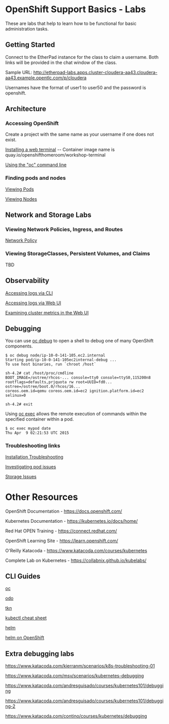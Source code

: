 # OpenShift Support Basics - Labs

These are labs that help to learn how to be functional for basic administration tasks.

## Getting Started

Connect to the EtherPad instance for the class to claim a username. Both links will be provided in the chat window of the class.

Sample URL: http://etherpad-labs.apps.cluster-cloudera-aa43.cloudera-aa43.example.opentlc.com/p/cloudera

Usernames have the format of user1 to user50 and the password is openshift.

## Architecture

### Accessing OpenShift

Create a project with the same name as your username if one does not exist.

[Installing a web terminal](http://redhatgov.io/workshops/openshift_4_101/lab0-terminal/) -- Container image name is quay.io/openshifthomeroom/workshop-terminal

[Using the "oc" command line](http://redhatgov.io/workshops/openshift_4_101/lab1-welcome/)

### Finding pods and nodes

[Viewing Pods](https://docs.openshift.com/container-platform/4.5/nodes/pods/nodes-pods-viewing.html])

[Viewing Nodes](https://docs.openshift.com/container-platform/4.5/nodes/nodes/nodes-nodes-viewing.html)

## Network and Storage Labs

### Viewing Network Policies, Ingress, and Routes

[Network Policy](https://docs.openshift.com/container-platform/4.5/networking/network_policy/about-network-policy.html)

### Viewing StorageClasses, Persistent Volumes, and Claims

TBD

## Observability

[Accessing logs via CLI](https://docs.openshift.com/container-platform/4.5/logging/viewing/cluster-logging-viewing.html)

[Accessing logs via Web UI](https://docs.openshift.com/container-platform/4.5/logging/viewing/cluster-logging-visualizer.html)

[Examining cluster metrics in the Web UI](https://docs.openshift.com/container-platform/4.5/monitoring/cluster_monitoring/examining-cluster-metrics.html)

## Debugging

You can use [oc debug](https://docs.openshift.com/container-platform/4.5/cli_reference/openshift_cli/developer-cli-commands.html#debug) to open a shell to debug one of many OpenShift components.

```
$ oc debug node/ip-10-0-141-105.ec2.internal
Starting pod/ip-10-0-141-105ec2internal-debug ...
To use host binaries, run `chroot /host`

sh-4.2# cat /host/proc/cmdline
BOOT_IMAGE=/ostree/rhcos-... console=tty0 console=ttyS0,115200n8
rootflags=defaults,prjquota rw root=UUID=fd0... ostree=/ostree/boot.0/rhcos/16...
coreos.oem.id=qemu coreos.oem.id=ec2 ignition.platform.id=ec2 selinux=0

sh-4.2# exit
```

Using [oc exec](https://docs.openshift.com/container-platform/4.5/nodes/containers/nodes-containers-remote-commands.html) allows the remote execution of commands within the specified container within a pod.

```
$ oc exec mypod date
Thu Apr  9 02:21:53 UTC 2015
```

### Troubleshooting links

[Installation Troubleshooting](https://docs.openshift.com/container-platform/4.5/installing/installing-troubleshooting.html)

[Investigating pod issues](https://docs.openshift.com/container-platform/4.5/support/troubleshooting/investigating-pod-issues.html)

[Storage Issues](https://docs.openshift.com/container-platform/4.5/support/troubleshooting/troubleshooting-storage-issues.html)


# Other Resources

OpenShift Documentation - https://docs.openshift.com/

Kubernetes Documentation - https://kubernetes.io/docs/home/

Red Hat OPEN Training - https://connect.redhat.com/


OpenShift Learning Site - https://learn.openshift.com/

O'Reilly Katacoda - https://www.katacoda.com/courses/kubernetes

Complete Lab on Kubernetes - https://collabnix.github.io/kubelabs/

## CLI Guides

[oc](https://docs.openshift.com/container-platform/4.5/cli_reference/openshift_cli/getting-started-cli.html)

[odo](https://docs.openshift.com/container-platform/4.5/cli_reference/developer_cli_odo/understanding-odo.html)

[tkn](https://docs.openshift.com/container-platform/4.5/cli_reference/tkn_cli/op-tkn-reference.html)


[kubectl cheat sheet](https://kubernetes.io/docs/reference/kubectl/cheatsheet/)

[helm](https://helm.sh/docs/helm/)

[helm on OpenShift](https://docs.openshift.com/container-platform/4.5/cli_reference/helm_cli/getting-started-with-helm-on-openshift-container-platform.html)

## Extra debugging labs

https://www.katacoda.com/kierranm/scenarios/k8s-troubleshooting-01

https://www.katacoda.com/msv/scenarios/kubernetes-debugging

https://www.katacoda.com/andresguisado/courses/kubernetes101/debugging

https://www.katacoda.com/andresguisado/courses/kubernetes101/debugging-2

https://www.katacoda.com/contino/courses/kubernetes/debugging

